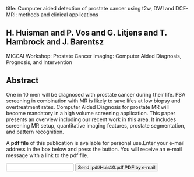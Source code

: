 title: Computer aided detection of prostate cancer using t2w, DWI and DCE-MRI: methods and clinical applications

## H. Huisman and P. Vos and G. Litjens and T. Hambrock and J. Barentsz
MICCAI Workshop: Prostate Cancer Imaging: Computer Aided Diagnosis, Prognosis, and Intervention


## Abstract
One in 10 men will be diagnosed with prostate cancer during their life. PSA screening in combination with MR is likely to save lifes at low biopsy and overtreatment rates. Computer Aided Diagnosis for prostate MR will become mandatory in a high volume screening application. This paper presents an overview including our recent work in this area. It includes screening MR setup, quantitative imaging features, prostate segmentation, and pattern recognition.

A <b>pdf file</b> of this publication is available for personal use.Enter your e-mail address in the box below and press the button. You will receive an e-mail message with a link to the pdf file.
<form action="sender.php">  <input type="text" name="email">  <input type="submit" value="Send :pdf/Huis10.pdf:PDF by e-mail"></form>
